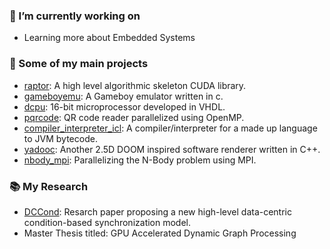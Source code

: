 ### 🔭 I’m currently working on
- Learning more about Embedded Systems

### 🌱 Some of my main projects
- [raptor](https://github.com/dma-neves/raptor): A high level algorithmic skeleton CUDA library.
- [gameboyemu](https://github.com/dma-neves/gameboyemu): A Gameboy emulator written in c.
- [dcpu](https://github.com/dma-neves/dcpu): 16-bit microprocessor developed in VHDL.
- [pqrcode](https://github.com/dma-neves/pqrcode): QR code reader parallelized using OpenMP.
- [compiler_interpreter_icl](https://github.com/dma-neves/compiler_interpreter_icl): A compiler/interpreter for a made up language to JVM bytecode.
- [yadooc](https://github.com/dma-neves/yadooc): Another 2.5D DOOM inspired software renderer written in C++.
- [nbody_mpi](https://github.com/dma-neves/nbody_problem_mpi): Parallelizing the N-Body problem using MPI.

### 📚 My Research
- [DCCond](https://dl.acm.org/doi/10.1145/3477314.3507120): Resarch paper proposing a new high-level data-centric condition-based synchronization model.
- Master Thesis titled: GPU Accelerated Dynamic Graph Processing

<!--
**dma-neves/dma-neves** is a ✨ _special_ ✨ repository because its `README.md` (this file) appears on your GitHub profile.

Here are some ideas to get you started:

- 🔭 I’m currently working on ...
- 🌱 I’m currently learning ...
- 👯 I’m looking to collaborate on ...
- 🤔 I’m looking for help with ...
- 💬 Ask me about ...
- 📫 How to reach me: ...
- 😄 Pronouns: ...
- ⚡ Fun fact: ...
-->

